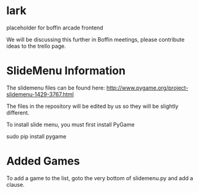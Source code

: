 lark
====

placeholder for boffin arcade frontend

We will be discussing this further in Boffin meetings, please contribute ideas to the trello page.

SlideMenu Information
===
The slidemenu files can be found here: http://www.pygame.org/project-slidemenu-1429-3767.html

The files in the repository will be edited by us so they will be slightly different.

To install slide menu, you must first install PyGame

sudo pip install pygame

Added Games
===

To add a game to the list, goto the very bottom of slidemenu.py and add a clause.
